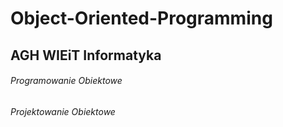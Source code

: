 # Object-Oriented-Programming

## AGH WIEiT Informatyka

###### Programowanie Obiektowe
###### Projektowanie Obiektowe
